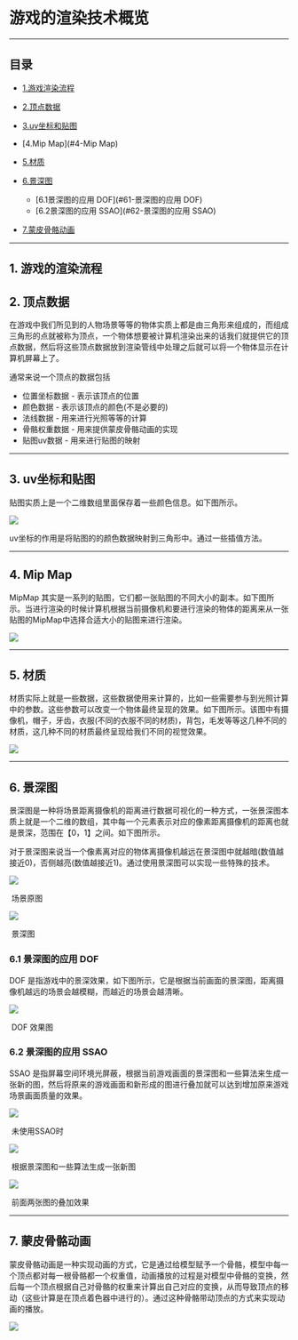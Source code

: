# **游戏的渲染技术概览**

-------------
## 目录

* [1.游戏渲染流程](#1-游戏的渲染流程)

* [2.顶点数据](#2-顶点数据)
* [3.uv坐标和贴图](#3-uv坐标和贴图)
* [4.Mip Map](#4-Mip Map)
* [5.材质](#5-材质)
* [6.景深图](#6-景深图)
	
	* [6.1景深图的应用 DOF](#61-景深图的应用 DOF)
	* [6.2景深图的应用 SSAO](#62-景深图的应用 SSAO)
* [7.蒙皮骨骼动画](#7-蒙皮骨骼动画)
  
  

----------------
## 1. 游戏的渲染流程

## 2. 顶点数据

在游戏中我们所见到的人物场景等等的物体实质上都是由三角形来组成的，而组成三角形的点就被称为顶点，一个物体想要被计算机渲染出来的话我们就提供它的顶点数据，然后将这些顶点数据放到渲染管线中处理之后就可以将一个物体显示在计算机屏幕上了。

通常来说一个顶点的数据包括

- 位置坐标数据 - 表示该顶点的位置
- 颜色数据 - 表示该顶点的颜色(不是必要的)
- 法线数据 - 用来进行光照等等的计算
- 骨骼权重数据 - 用来提供蒙皮骨骼动画的实现
- 贴图uv数据 - 用来进行贴图的映射

------

## 3. uv坐标和贴图

贴图实质上是一个二维数组里面保存着一些颜色信息。如下图所示。

![](pic/uv和贴图.png)

uv坐标的作用是将贴图的的颜色数据映射到三角形中。通过一些插值方法。

------



## 4. Mip Map

MipMap 其实是一系列的贴图，它们都一张贴图的不同大小的副本。如下图所示。当进行渲染的时候计算机根据当前摄像机和要进行渲染的物体的距离来从一张贴图的MipMap中选择合适大小的贴图来进行渲染。

![](pic/MipMap.png)

------

## 5. 材质

材质实际上就是一些数据，这些数据使用来计算的，比如一些需要参与到光照计算中的参数。这些参数可以改变一个物体最终呈现的效果。如下图所示。该图中有摄像机，帽子，牙齿，衣服(不同的衣服不同的材质)，背包，毛发等等这几种不同的材质，这几种不同的材质最终呈现给我们不同的视觉效果。

![](pic/材质.png)

------



##  6. 景深图

景深图是一种将场景距离摄像机的距离进行数据可视化的一种方式，一张景深图本质上就是一个二维的数组，其中每一个元素表示对应的像素距离摄像机的距离也就是景深，范围在【0，1】之间。如下图所示。

对于景深图来说当一个像素离对应的物体离摄像机越远在景深图中就越暗(数值越接近0)，否侧越亮(数值越接近1)。通过使用景深图可以实现一些特殊的技术。

![](pic/n-游戏场景图.png)

​											场景原图



![](pic/n-景深图.png)

​																				景深图

### 6.1 景深图的应用 DOF

DOF 是指游戏中的景深效果，如下图所示，它是根据当前画面的景深图，距离摄像机越远的场景会越模糊，而越近的场景会越清晰。

![](pic/n-DOF.png)

​																			DOF 效果图

### 6.2 景深图的应用 SSAO

SSAO 是指屏幕空间环境光屏蔽，根据当前游戏画面的景深图和一些算法来生成一张新的图，然后将原来的游戏画面和新形成的图进行叠加就可以达到增加原来游戏场景画面质量的效果。

![](pic/n-SSAO1.png)

​																		未使用SSAO时

![](pic/n-SSAO2.png)

​																根据景深图和一些算法生成一张新图

![](pic/n-SSAO3.png)

​																	前面两张图的叠加效果

------

## 7. 蒙皮骨骼动画

蒙皮骨骼动画是一种实现动画的方式，它是通过给模型赋予一个骨骼，模型中每一个顶点都对每一根骨骼都一个权重值，动画播放的过程是对模型中骨骼的变换，然后每一个顶点根据自己对骨骼的权重来计算出自己对应的变换，从而导致顶点的移动（这些计算是在顶点着色器中进行的）。通过这种骨骼带动顶点的方式来实现动画的播放。

![](pic/骨骼动画.png)